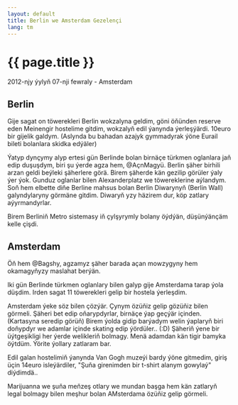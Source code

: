 ```yaml
---
layout: default
title: Berlin we Amsterdam Gezelençi
lang: tm
---
```


{{ page.title }}
================

<p class="meta">2012-njy ýylyň 07-nji fewraly - Amsterdam</p>

Berlin
-------

Gije sagat on töwerekleri Berlin wokzalyna geldim, göni öňünden reserve eden Meinengir hostelime gitdim, wokzalyň 
edil ýanynda ýerleşýärdi. 10euro bir gijelik galdym. (Aslynda bu bahadan azajyk gymmadyrak ýöne Eurail bileti bolanlara 
skidka edýäler) 

Ýatyp dynçymy alyp ertesi gün Berlinde bolan birnäçe türkmen oglanlara jaň edip duşuşdym, biri şu ýerde agza hem, 
@AçnMagyü. Berlin şäher birhili arzan geldi beýleki şäherlere görä. Birem şäherde kän gezilip görüler ýaly ýer ýok. 
Gunduz oglanlar bilen Alexanderplatz we töwereklerine aýlandym. Soň hem elbette diňe Berline mahsus bolan Berlin Diwarynyň 
(Berlin Wall) galyndylaryny görmäne gitdim. Diwaryň yzy häzirem dur, köp zatlary aýyrmandyrlar.

Birem Berliniň Metro sistemasy iň çylşyrymly bolany öýdýän, düşünýänçäm kelle çişdi. 

Amsterdam
---------

Öň hem @Bagshy, agzamyz şäher barada açan mowzygyny hem okamagyňyzy maslahat berýän.

Iki gün Berlinde türkmen oglanlary bilen galyp gije Amsterdama tarap ýola düşdim. Irden sagat 11 töwerekleri gelip 
bir hostela ýerleşdim. 

Amsterdam ýeke söz bilen çözýär. Çynym özüňiz gelip gözüňiz bilen görmeli. Şäheri bet edip oňarypdyrlar, birnäçe 
ýap geçýär içinden. (Kartasyna seredip görüň) Birem ýolda gidip barýadym welin ýaplaryň biri doňypdyr we adamlar 
içinde skating edip ýördüler.. (:D) Şäheriň ýene bir üýtgeşikligi her ýerde welikleriň bolmagy. 
Menä adamdan kän tigir bamyka öýtdüm. Ýörite ýollary zatlaram bar. 

Edil galan hostelimiň ýanynda Van Gogh muzeýi bardy ýöne gitmedim, giriş üçin 14euro isleýärdiler, "Şuňa girenimden 
bir t-shirt alanym gowylaý" diýdimdä..

Marijuanna we şuňa meňzeş otlary we mundan başga hem kän zatlaryň legal bolmagy bilen meşhur bolan AMsterdama özüňiz gelip 
görmeli.